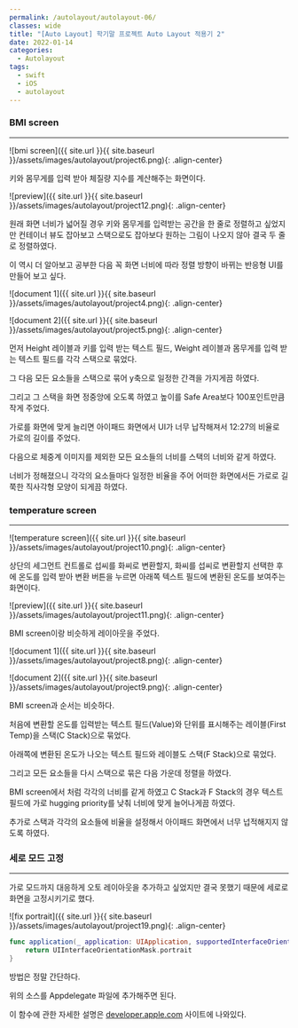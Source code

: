 ```yaml
---
permalink: /autolayout/autolayout-06/
classes: wide
title: "[Auto Layout] 학기말 프로젝트 Auto Layout 적용기 2"
date: 2022-01-14
categories:
  - Autolayout
tags:
  - swift
  - iOS
  - autolayout
---
```


### BMI screen

---

![bmi screen]({{ site.url }}{{ site.baseurl }}/assets/images/autolayout/project6.png){: .align-center}

키와 몸무게를 입력 받아 체질량 지수를 계산해주는 화면이다.

![preview]({{ site.url }}{{ site.baseurl }}/assets/images/autolayout/project12.png){: .align-center}

원래 화면 너비가 넓어질 경우 키와 몸무게를 입력받는 공간을 한 줄로 정렬하고 싶었지만 컨테이너 뷰도 잡아보고 스택으로도 잡아보다 원하는 그림이 나오지 않아 결국 두 줄로 정렬하였다.

이 역시 더 알아보고 공부한 다음 꼭 화면 너비에 따라 정렬 방향이 바뀌는 반응형 UI를 만들어 보고 싶다.

![document 1]({{ site.url }}{{ site.baseurl }}/assets/images/autolayout/project4.png){: .align-center}

![document 2]({{ site.url }}{{ site.baseurl }}/assets/images/autolayout/project5.png){: .align-center}

먼저 Height 레이블과 키를 입력 받는 텍스트 필드, Weight 레이블과 몸무게를 입력 받는 텍스트 필드를 각각 스택으로 묶었다.

그 다음 모든 요소들을 스택으로 묶어 y축으로 일정한 간격을 가지게끔 하였다.

그리고 그 스택을 화면 정중앙에 오도록 하였고 높이를 Safe Area보다 100포인트만큼 작게 주었다.

가로를 화면에 맞게 늘리면 아이패드 화면에서 UI가 너무 납작해져서 12:27의 비율로 가로의 길이를 주었다.

다음으로 체중계 이미지를 제외한 모든 요소들의 너비를 스택의 너비와 같게 하였다.

너비가 정해졌으니 각각의 요소들마다 일정한 비율을 주어 어떠한 화면에서든 가로로 길쭉한 직사각형 모양이 되게끔 하였다.

### temperature screen

---

![temperature screen]({{ site.url }}{{ site.baseurl }}/assets/images/autolayout/project10.png){: .align-center}

상단의 세그먼트 컨트롤로 섭씨를 화씨로 변환할지, 화씨를 섭씨로 변환할지 선택한 후에 온도를 입력 받아 변환 버튼을 누르면 아래쪽 텍스트 필드에 변환된 온도를 보여주는 화면이다.

![preview]({{ site.url }}{{ site.baseurl }}/assets/images/autolayout/project11.png){: .align-center}

BMI screen이랑 비슷하게 레이아웃을 주었다.

![document 1]({{ site.url }}{{ site.baseurl }}/assets/images/autolayout/project8.png){: .align-center}

![document 2]({{ site.url }}{{ site.baseurl }}/assets/images/autolayout/project9.png){: .align-center}

BMI screen과 순서는 비슷하다.

처음에 변환할 온도를 입력받는 텍스트 필드(Value)와 단위를 표시해주는 레이블(First Temp)을 스택(C Stack)으로 묶었다.

아래쪽에 변환된 온도가 나오는 텍스트 필드와 레이블도 스택(F Stack)으로 묶었다.

그리고 모든 요소들을 다시 스택으로 묶은 다음 가운데 정렬을 하였다.

BMI screen에서 처럼 각각의 너비를 같게 하였고 C Stack과 F Stack의 경우 텍스트 필드에 가로 hugging priority를 낮춰 너비에 맞게 늘어나게끔 하였다.

추가로 스택과 각각의 요소들에 비율을 설정해서 아이패드 화면에서 너무 넙적해지지 않도록 하였다.

### 세로 모드 고정

---

가로 모드까지 대응하게 오토 레이아웃을 추가하고 싶었지만 결국 못했기 때문에 세로로 화면을 고정시키기로 했다.

![fix portrait]({{ site.url }}{{ site.baseurl }}/assets/images/autolayout/project19.png){: .align-center}

```swift
func application(_ application: UIApplication, supportedInterfaceOrientationsFor window: UIWindow?) -> UIInterfaceOrientationMask {
    return UIInterfaceOrientationMask.portrait
}
```

방법은 정말 간단하다.

위의 소스를 Appdelegate 파일에 추가해주면 된다.

이 함수에 관한 자세한 설명은 [developer.apple.com](https://developer.apple.com/documentation/uikit/uiapplicationdelegate/1623107-application) 사이트에 나와있다.